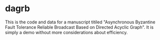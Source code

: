 # dagrb
This is the code and data for a manuscript titiled "Asynchronous Byzantine Fault Tolerance Reliable Broadcast Based on Directed Acyclic Graph". It is simply a demo without more considerations about efficiency.
